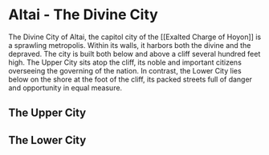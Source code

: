 # Altai - The Divine City

The Divine City of Altai, the capitol city of the [[Exalted Charge of Hoyon]] is a sprawling metropolis. Within its walls, it harbors both the divine and the depraved. The city is built both below and above a cliff several hundred feet high. The Upper City sits atop the cliff, its noble and important citizens overseeing the governing of the nation. In contrast, the Lower City lies below on the shore at the foot of the cliff, its packed streets full of danger and opportunity in equal measure.
## The Upper City

## The Lower City
